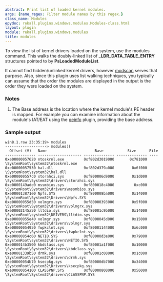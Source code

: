 ```yaml
---
abstract: Print list of loaded kernel modules.
args: {name_regex: Filter module names by this regex.}
class_name: Modules
epydoc: rekall.plugins.windows.modules.Modules-class.html
layout: plugin
module: rekall.plugins.windows.modules
title: modules
---
```


To view the list of kernel drivers loaded on the system, use the modules
command. This walks the doubly-linked list of **_LDR_DATA_TABLE_ENTRY**
structures pointed to by **PsLoadedModuleList**.

It cannot find hidden/unlinked kernel drivers, however [modscan](ModScan.html)
serves that purpose. Also, since this plugin uses list walking techniques, you
typically can assume that the order the modules are displayed in the output is
the order they were loaded on the system.

### Notes

1. The Base address is the location where the kernel module's PE header is
   mapped. For example you can examine information about the module's IAT/EAT
   using the [peinfo](PEInfo.html) plugin, providing the base address.


### Sample output

```
win8.1.raw 23:35:19> modules
-------------------> modules()
  Offset (V)   Name                      Base           Size      File
-------------- -------------------- -------------- -------------- ----
0xe00000057620 ntoskrnl.exe         0xf802d3019000       0x781000 \SystemRoot\system32\ntoskrnl.exe
0xe00000057530 hal.dll              0xf802d379a000        0x6f000 \SystemRoot\system32\hal.dll
0xe000000557c0 storahci.sys         0xf800006d9000        0x1d000 \SystemRoot\System32\drivers\storahci.sys
0xe0000149ade0 mssmbios.sys         0xf800018c4000         0xc000 \SystemRoot\System32\drivers\mssmbios.sys
0xe000013871e0 Npfs.SYS             0xf800008ba000        0x14000 \SystemRoot\System32\Drivers\Npfs.SYS
0xe00000055d50 volmgrx.sys          0xf80000393000        0x5f000 \SystemRoot\System32\drivers\volmgrx.sys
0xe00002145a50 lltdio.sys           0xf80001c9b000        0x14000 \SystemRoot\system32\DRIVERS\lltdio.sys
0xe00000055e40 volmgr.sys           0xf8000045d000        0x15000 \SystemRoot\System32\drivers\volmgr.sys
0xe00000054950 fwpkclnt.sys         0xf80001144000        0x6c000 \SystemRoot\System32\drivers\fwpkclnt.sys
0xe00000054c60 NETIO.SYS            0xf80000d3e000        0x79000 \SystemRoot\system32\drivers\NETIO.SYS
0xe000014b3500 kbdclass.sys         0xf80001a1f000        0x10000 \SystemRoot\System32\drivers\kbdclass.sys
0xe00001339b50 drmk.sys             0xf80001c00000        0x1c000 \SystemRoot\system32\drivers\drmk.sys
0xe00000054b70 ksecpkg.sys          0xf80000db7000        0x34000 \SystemRoot\System32\Drivers\ksecpkg.sys
0xe00000054100 CLASSPNP.SYS         0xf80000800000        0x56000 \SystemRoot\System32\drivers\CLASSPNP.SYS
```